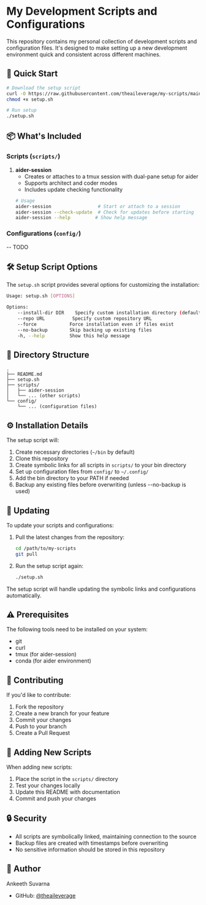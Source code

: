 # My Development Scripts and Configurations

This repository contains my personal collection of development scripts and configuration files. It's designed to make setting up a new development environment quick and consistent across different machines.

## 🚀 Quick Start

```bash
# Download the setup script
curl -O https://raw.githubusercontent.com/theaileverage/my-scripts/main/setup.sh
chmod +x setup.sh

# Run setup
./setup.sh
```

## 📦 What's Included

### Scripts (`scripts/`)

1. **aider-session**
   - Creates or attaches to a tmux session with dual-pane setup for aider
   - Supports architect and coder modes
   - Includes update checking functionality
   ```bash
   # Usage
   aider-session                 # Start or attach to a session
   aider-session --check-update  # Check for updates before starting
   aider-session --help         # Show help message
   ```

### Configurations (`config/`)

-- TODO

## 🛠️ Setup Script Options

The `setup.sh` script provides several options for customizing the installation:

```bash
Usage: setup.sh [OPTIONS]

Options:
    --install-dir DIR    Specify custom installation directory (default: ~/bin)
    --repo URL          Specify custom repository URL
    --force            Force installation even if files exist
    --no-backup        Skip backing up existing files
    -h, --help         Show this help message
```

## 📁 Directory Structure

```
.
├── README.md
├── setup.sh
├── scripts/
│   ├── aider-session
│   └── ... (other scripts)
└── config/
    └── ... (configuration files)
```

## ⚙️ Installation Details

The setup script will:

1. Create necessary directories (`~/bin` by default)
2. Clone this repository
3. Create symbolic links for all scripts in `scripts/` to your bin directory
4. Set up configuration files from `config/` to `~/.config/`
5. Add the bin directory to your PATH if needed
6. Backup any existing files before overwriting (unless --no-backup is used)

## 🔄 Updating

To update your scripts and configurations:

1. Pull the latest changes from the repository:
   ```bash
   cd /path/to/my-scripts
   git pull
   ```

2. Run the setup script again:
   ```bash
   ./setup.sh
   ```

The setup script will handle updating the symbolic links and configurations automatically.

## ⚠️ Prerequisites

The following tools need to be installed on your system:
- git
- curl
- tmux (for aider-session)
- conda (for aider environment)

## 🤝 Contributing

If you'd like to contribute:

1. Fork the repository
2. Create a new branch for your feature
3. Commit your changes
4. Push to your branch
5. Create a Pull Request

## 📝 Adding New Scripts

When adding new scripts:

1. Place the script in the `scripts/` directory
2. Test your changes locally
3. Update this README with documentation
4. Commit and push your changes

## 🔒 Security

- All scripts are symbolically linked, maintaining connection to the source
- Backup files are created with timestamps before overwriting
- No sensitive information should be stored in this repository

## 👤 Author

Ankeeth Suvarna
- GitHub: [@theaileverage](https://github.com/theaileverage)

